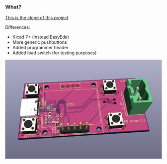 ### What?

[This is the clone of this project](https://github.com/wagiminator/CH32X035-USB-PD-Tester)

Differences:
- Kicad 7+ (instead EasyEda)
- More generic pushbuttons
- Added programmer header
- Added load switch (for testing purposes)

![board view](https://raw.githubusercontent.com/martonmiklos/CH32X035-USB-PD-Tester/master/boardview.png "Board")
